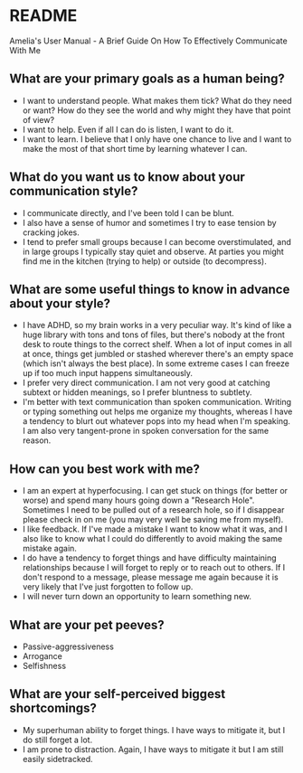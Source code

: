 # README

Amelia's User Manual - A Brief Guide On How To Effectively Communicate With Me

## What are your primary goals as a human being?
- I want to understand people. What makes them tick? What do they need or want? How do they see the world and why might they have that point of view?
- I want to help. Even if all I can do is listen, I want to do it.
- I want to learn. I believe that I only have one chance to live and I want to make the most of that short time by learning whatever I can.

## What do you want us to know about your communication style?
- I communicate directly, and I've been told I can be blunt. 
- I also have a sense of humor and sometimes I try to ease tension by cracking jokes. 
- I tend to prefer small groups because I can become overstimulated, and in large groups I typically stay quiet and observe. At parties you might find me in the kitchen (trying to help) or outside (to decompress).

## What are some useful things to know in advance about your style?
- I have ADHD, so my brain works in a very peculiar way. It's kind of like a huge library with tons and tons of files, but there's nobody at the front desk to route things to the correct shelf. When a lot of input comes in all at once, things get jumbled or stashed wherever there's an empty space (which isn't always the best place). In some extreme cases I can freeze up if too much input happens simultaneously.
- I prefer very direct communication. I am not very good at catching subtext or hidden meanings, so I prefer bluntness to subtlety.
- I'm better with text communication than spoken communication. Writing or typing something out helps me organize my thoughts, whereas I have a tendency to blurt out whatever pops into my head when I'm speaking. I am also very tangent-prone in spoken conversation for the same reason.

## How can you best work with me?
- I am an expert at hyperfocusing. I can get stuck on things (for better or worse) and spend many hours going down a "Research Hole". Sometimes I need to be pulled out of a research hole, so if I disappear please check in on me (you may very well be saving me from myself).
- I like feedback. If I've made a mistake I want to know what it was, and I also like to know what I could do differently to avoid making the same mistake again.
- I do have a tendency to forget things and have difficulty maintaining relationships because I will forget to reply or to reach out to others. If I don't respond to a message, please message me again because it is very likely that I've just forgotten to follow up.
- I will never turn down an opportunity to learn something new. 

## What are your pet peeves?
- Passive-aggressiveness
- Arrogance
- Selfishness

## What are your self-perceived biggest shortcomings?
- My superhuman ability to forget things. I have ways to mitigate it, but I do still forget a lot.
- I am prone to distraction. Again, I have ways to mitigate it but I am still easily sidetracked.
